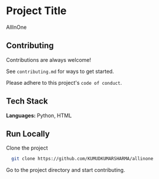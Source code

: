 
# Project Title

AllInOne
## Contributing

Contributions are always welcome!

See `contributing.md` for ways to get started.

Please adhere to this project's `code of conduct`.


## Tech Stack

**Languages:** Python, HTML


## Run Locally

Clone the project

```bash
  git clone https://github.com/KUMUDKUMARSHARMA/allinone
```

Go to the project directory
and start contributing.
